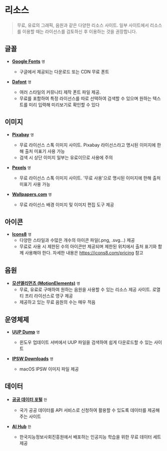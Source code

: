 # 리소스

> 무료, 유료의 그래픽, 음원과 같은 다양한 리소스 사이트. 일부 사이트에서 리소스를 이용할 때는 라이선스를 검토하신 후 이용하는 것을 권장합니다.

## 글꼴

- **[Google Fonts](https://fonts.google.com)** `영`
  - 구글에서 제공되는 다운로드 또는 CDN 무료 폰트

- **[Dafont](https://www.dafont.com)** `영`
  - 여러 스타일의 커뮤니티 제작 폰트 파일 제공.
  - 무료를 포함하여 특정 라이선스를 따로 선택하여 검색할 수 있으며 원하는 텍스트를 미리 입력해 미리보기로 확인할 수 있다

## 이미지

- **[Pixabay](https://pixabay.com)** `영`
  - 무료 라이선스 스톡 이미지 사이트. Pixabay 라이선스라고 명시된 이미지에 한해 출처 미표기 사용 가능
  - 검색 시 상단 이미지 일부는 유료이므로 사용에 주의

- **[Pexels](https://www.pexels.com)** `영`
  - 무료 라이선스 스톡 이미지 사이트. '무료 사용'으로 명시된 이미지에 한해 출처 미표기 사용 가능

- **[Wallpapers.com](https://wallpapers.com)** `영`
  - 무료 라이선스 배경 이미지 및 이미지 편집 도구 제공

## 아이콘

- **[Icons8](https://icons8.com)** `영`
  - 다양한 스타일과 수많은 개수의 아이콘 파일(.png, .svg...) 제공
  - 무료로 사용 시 제한된 수의 아이콘만 제공되며 제한된 위치에서 출처 표기와 함께 사용해야 한다. 자세한 내용은 https://icons8.com/pricing 참고

## 음원

- **[모션엘리먼츠 (MotionElements)](https://www.motionelements.com)** `영`
  - 무료, 유료로 구매하여 원하는 음원을 사용할 수 있는 리소스 제공 사이트. 로열티 프리 라이선스로 영구 제공
  - 제공하고 있는 무료 음원의 수는 매우 적음

## 운영체제

- **[UUP Dump](https://uupdump.net)** `영`
  - 윈도우 업데이트 서버에서 UUP 파일을 검색하여 쉽게 다운로드할 수 있는 사이트

- **[IPSW Downloads](https://ipsw.me)** `영`
  - macOS IPSW 이미지 파일 제공

## 데이터

- **[공공 데이터 포털](https://www.data.go.kr)** `한`
  - 국가 공공 데이터를 API 서비스로 신청하여 활용할 수 있도록 데이터를 제공해주는 사이트

- **[AI Hub](https://aihub.or.kr)** `한`
  - 한국지능정보사회진흥원에서 배포하는 인공지능 학습을 위한 무료 데이터 세트 제공
